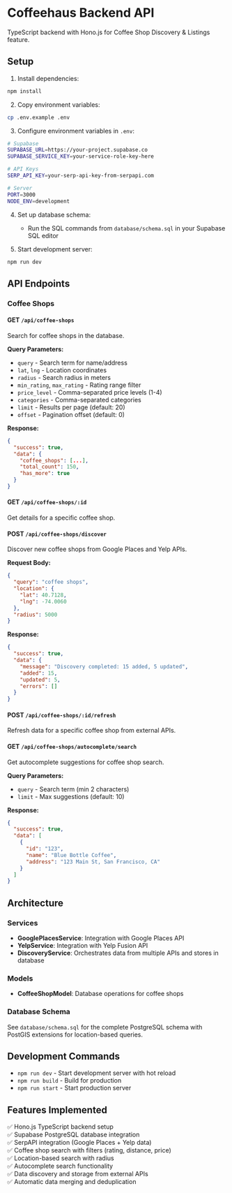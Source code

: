 # Coffeehaus Backend API

TypeScript backend with Hono.js for Coffee Shop Discovery & Listings feature.

## Setup

1. Install dependencies:
```bash
npm install
```

2. Copy environment variables:
```bash
cp .env.example .env
```

3. Configure environment variables in `.env`:
```bash
# Supabase
SUPABASE_URL=https://your-project.supabase.co
SUPABASE_SERVICE_KEY=your-service-role-key-here

# API Keys
SERP_API_KEY=your-serp-api-key-from-serpapi.com

# Server
PORT=3000
NODE_ENV=development
```

4. Set up database schema:
   - Run the SQL commands from `database/schema.sql` in your Supabase SQL editor

5. Start development server:
```bash
npm run dev
```

## API Endpoints

### Coffee Shops

#### GET `/api/coffee-shops`
Search for coffee shops in the database.

**Query Parameters:**
- `query` - Search term for name/address
- `lat`, `lng` - Location coordinates
- `radius` - Search radius in meters
- `min_rating`, `max_rating` - Rating range filter
- `price_level` - Comma-separated price levels (1-4)
- `categories` - Comma-separated categories
- `limit` - Results per page (default: 20)
- `offset` - Pagination offset (default: 0)

**Response:**
```json
{
  "success": true,
  "data": {
    "coffee_shops": [...],
    "total_count": 150,
    "has_more": true
  }
}
```

#### GET `/api/coffee-shops/:id`
Get details for a specific coffee shop.

#### POST `/api/coffee-shops/discover`
Discover new coffee shops from Google Places and Yelp APIs.

**Request Body:**
```json
{
  "query": "coffee shops",
  "location": {
    "lat": 40.7128,
    "lng": -74.0060
  },
  "radius": 5000
}
```

**Response:**
```json
{
  "success": true,
  "data": {
    "message": "Discovery completed: 15 added, 5 updated",
    "added": 15,
    "updated": 5,
    "errors": []
  }
}
```

#### POST `/api/coffee-shops/:id/refresh`
Refresh data for a specific coffee shop from external APIs.

#### GET `/api/coffee-shops/autocomplete/search`
Get autocomplete suggestions for coffee shop search.

**Query Parameters:**
- `query` - Search term (min 2 characters)
- `limit` - Max suggestions (default: 10)

**Response:**
```json
{
  "success": true,
  "data": [
    {
      "id": "123",
      "name": "Blue Bottle Coffee",
      "address": "123 Main St, San Francisco, CA"
    }
  ]
}
```

## Architecture

### Services
- **GooglePlacesService**: Integration with Google Places API
- **YelpService**: Integration with Yelp Fusion API
- **DiscoveryService**: Orchestrates data from multiple APIs and stores in database

### Models
- **CoffeeShopModel**: Database operations for coffee shops

### Database Schema
See `database/schema.sql` for the complete PostgreSQL schema with PostGIS extensions for location-based queries.

## Development Commands

- `npm run dev` - Start development server with hot reload
- `npm run build` - Build for production
- `npm run start` - Start production server

## Features Implemented

✅ Hono.js TypeScript backend setup  
✅ Supabase PostgreSQL database integration  
✅ SerpAPI integration (Google Places + Yelp data)  
✅ Coffee shop search with filters (rating, distance, price)  
✅ Location-based search with radius  
✅ Autocomplete search functionality  
✅ Data discovery and storage from external APIs  
✅ Automatic data merging and deduplication  